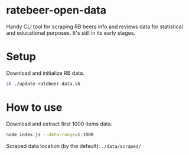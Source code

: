 ratebeer-open-data
================

Handy CLI tool for scraping RB beers info and reviews data for statistical and educational purposes.
It's still in its early stages.

Setup
========
Download and initialize RB data.

```bash
sh ./update-ratebeer-data.sh
```

How to use
========

Download and extract first 1000 items data.

```bash
node index.js --data-range=1:1000
```

Scraped data location (by the default): `./data/scraped/`